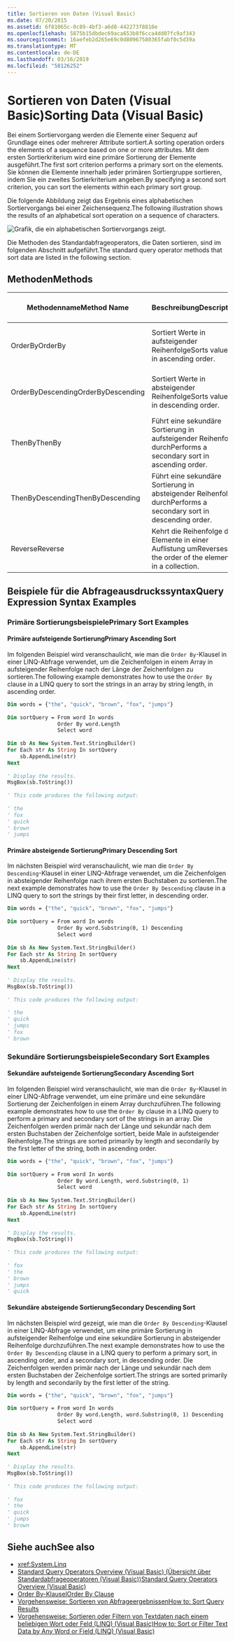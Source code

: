 ```yaml
---
title: Sortieren von Daten (Visual Basic)
ms.date: 07/20/2015
ms.assetid: 6f81065c-0c89-4bf3-a6d8-442273f8810e
ms.openlocfilehash: 5875b15dbdec69aca653b8f6cca4dd07fc9af343
ms.sourcegitcommit: 16aefeb2d265e69c0d80967580365fabf0c5d39a
ms.translationtype: MT
ms.contentlocale: de-DE
ms.lasthandoff: 03/16/2019
ms.locfileid: "58126252"
---
```

# <a name="sorting-data-visual-basic"></a><span data-ttu-id="8f3f0-102">Sortieren von Daten (Visual Basic)</span><span class="sxs-lookup"><span data-stu-id="8f3f0-102">Sorting Data (Visual Basic)</span></span>
<span data-ttu-id="8f3f0-103">Bei einem Sortiervorgang werden die Elemente einer Sequenz auf Grundlage eines oder mehrerer Attribute sortiert.</span><span class="sxs-lookup"><span data-stu-id="8f3f0-103">A sorting operation orders the elements of a sequence based on one or more attributes.</span></span> <span data-ttu-id="8f3f0-104">Mit dem ersten Sortierkriterium wird eine primäre Sortierung der Elemente ausgeführt.</span><span class="sxs-lookup"><span data-stu-id="8f3f0-104">The first sort criterion performs a primary sort on the elements.</span></span> <span data-ttu-id="8f3f0-105">Sie können die Elemente innerhalb jeder primären Sortiergruppe sortieren, indem Sie ein zweites Sortierkriterium angeben.</span><span class="sxs-lookup"><span data-stu-id="8f3f0-105">By specifying a second sort criterion, you can sort the elements within each primary sort group.</span></span>  
  
 <span data-ttu-id="8f3f0-106">Die folgende Abbildung zeigt das Ergebnis eines alphabetischen Sortiervorgangs bei einer Zeichensequenz.</span><span class="sxs-lookup"><span data-stu-id="8f3f0-106">The following illustration shows the results of an alphabetical sort operation on a sequence of characters.</span></span>  
  
 ![Grafik, die ein alphabetischen Sortiervorgangs zeigt.](./media/sorting-data/alphabetical-sort-operation.png)  
  
 <span data-ttu-id="8f3f0-108">Die Methoden des Standardabfrageoperators, die Daten sortieren, sind im folgenden Abschnitt aufgeführt.</span><span class="sxs-lookup"><span data-stu-id="8f3f0-108">The standard query operator methods that sort data are listed in the following section.</span></span>  
  
## <a name="methods"></a><span data-ttu-id="8f3f0-109">Methoden</span><span class="sxs-lookup"><span data-stu-id="8f3f0-109">Methods</span></span>  
  
|<span data-ttu-id="8f3f0-110">Methodenname</span><span class="sxs-lookup"><span data-stu-id="8f3f0-110">Method Name</span></span>|<span data-ttu-id="8f3f0-111">Beschreibung</span><span class="sxs-lookup"><span data-stu-id="8f3f0-111">Description</span></span>|<span data-ttu-id="8f3f0-112">Visual Basic-Abfrageausdruckssyntax</span><span class="sxs-lookup"><span data-stu-id="8f3f0-112">Visual Basic Query Expression Syntax</span></span>|<span data-ttu-id="8f3f0-113">Weitere Informationen</span><span class="sxs-lookup"><span data-stu-id="8f3f0-113">More Information</span></span>|  
|-----------------|-----------------|------------------------------------------|----------------------|  
|<span data-ttu-id="8f3f0-114">OrderBy</span><span class="sxs-lookup"><span data-stu-id="8f3f0-114">OrderBy</span></span>|<span data-ttu-id="8f3f0-115">Sortiert Werte in aufsteigender Reihenfolge</span><span class="sxs-lookup"><span data-stu-id="8f3f0-115">Sorts values in ascending order.</span></span>|`Order By`|<xref:System.Linq.Enumerable.OrderBy%2A?displayProperty=nameWithType><br /><br /> <xref:System.Linq.Queryable.OrderBy%2A?displayProperty=nameWithType>|  
|<span data-ttu-id="8f3f0-116">OrderByDescending</span><span class="sxs-lookup"><span data-stu-id="8f3f0-116">OrderByDescending</span></span>|<span data-ttu-id="8f3f0-117">Sortiert Werte in absteigender Reihenfolge</span><span class="sxs-lookup"><span data-stu-id="8f3f0-117">Sorts values in descending order.</span></span>|`Order By … Descending`|<xref:System.Linq.Enumerable.OrderByDescending%2A?displayProperty=nameWithType><br /><br /> <xref:System.Linq.Queryable.OrderByDescending%2A?displayProperty=nameWithType>|  
|<span data-ttu-id="8f3f0-118">ThenBy</span><span class="sxs-lookup"><span data-stu-id="8f3f0-118">ThenBy</span></span>|<span data-ttu-id="8f3f0-119">Führt eine sekundäre Sortierung in aufsteigender Reihenfolge durch</span><span class="sxs-lookup"><span data-stu-id="8f3f0-119">Performs a secondary sort in ascending order.</span></span>|`Order By …, …`|<xref:System.Linq.Enumerable.ThenBy%2A?displayProperty=nameWithType><br /><br /> <xref:System.Linq.Queryable.ThenBy%2A?displayProperty=nameWithType>|  
|<span data-ttu-id="8f3f0-120">ThenByDescending</span><span class="sxs-lookup"><span data-stu-id="8f3f0-120">ThenByDescending</span></span>|<span data-ttu-id="8f3f0-121">Führt eine sekundäre Sortierung in absteigender Reihenfolge durch</span><span class="sxs-lookup"><span data-stu-id="8f3f0-121">Performs a secondary sort in descending order.</span></span>|`Order By …, … Descending`|<xref:System.Linq.Enumerable.ThenByDescending%2A?displayProperty=nameWithType><br /><br /> <xref:System.Linq.Queryable.ThenByDescending%2A?displayProperty=nameWithType>|  
|<span data-ttu-id="8f3f0-122">Reverse</span><span class="sxs-lookup"><span data-stu-id="8f3f0-122">Reverse</span></span>|<span data-ttu-id="8f3f0-123">Kehrt die Reihenfolge der Elemente in einer Auflistung um</span><span class="sxs-lookup"><span data-stu-id="8f3f0-123">Reverses the order of the elements in a collection.</span></span>|<span data-ttu-id="8f3f0-124">Nicht zutreffend.</span><span class="sxs-lookup"><span data-stu-id="8f3f0-124">Not applicable.</span></span>|<xref:System.Linq.Enumerable.Reverse%2A?displayProperty=nameWithType><br /><br /> <xref:System.Linq.Queryable.Reverse%2A?displayProperty=nameWithType>|  
  
## <a name="query-expression-syntax-examples"></a><span data-ttu-id="8f3f0-125">Beispiele für die Abfrageausdruckssyntax</span><span class="sxs-lookup"><span data-stu-id="8f3f0-125">Query Expression Syntax Examples</span></span>  
  
### <a name="primary-sort-examples"></a><span data-ttu-id="8f3f0-126">Primäre Sortierungsbeispiele</span><span class="sxs-lookup"><span data-stu-id="8f3f0-126">Primary Sort Examples</span></span>  
  
#### <a name="primary-ascending-sort"></a><span data-ttu-id="8f3f0-127">Primäre aufsteigende Sortierung</span><span class="sxs-lookup"><span data-stu-id="8f3f0-127">Primary Ascending Sort</span></span>  
 <span data-ttu-id="8f3f0-128">Im folgenden Beispiel wird veranschaulicht, wie man die `Order By`-Klausel in einer LINQ-Abfrage verwendet, um die Zeichenfolgen in einem Array in aufsteigender Reihenfolge nach der Länge der Zeichenfolgen zu sortieren.</span><span class="sxs-lookup"><span data-stu-id="8f3f0-128">The following example demonstrates how to use the `Order By` clause in a LINQ query to sort the strings in an array by string length, in ascending order.</span></span>  
  
```vb  
Dim words = {"the", "quick", "brown", "fox", "jumps"}  
  
Dim sortQuery = From word In words   
                Order By word.Length   
                Select word  
  
Dim sb As New System.Text.StringBuilder()  
For Each str As String In sortQuery  
    sb.AppendLine(str)  
Next  
  
' Display the results.  
MsgBox(sb.ToString())  
  
' This code produces the following output:  
  
' the  
' fox  
' quick  
' brown  
' jumps  
```  
  
#### <a name="primary-descending-sort"></a><span data-ttu-id="8f3f0-129">Primäre absteigende Sortierung</span><span class="sxs-lookup"><span data-stu-id="8f3f0-129">Primary Descending Sort</span></span>  
 <span data-ttu-id="8f3f0-130">Im nächsten Beispiel wird veranschaulicht, wie man die `Order By Descending`-Klausel in einer LINQ-Abfrage verwendet, um die Zeichenfolgen in absteigender Reihenfolge nach ihrem ersten Buchstaben zu sortieren.</span><span class="sxs-lookup"><span data-stu-id="8f3f0-130">The next example demonstrates how to use the `Order By Descending` clause in a LINQ query to sort the strings by their first letter, in descending order.</span></span>  
  
```vb  
Dim words = {"the", "quick", "brown", "fox", "jumps"}  
  
Dim sortQuery = From word In words   
                Order By word.Substring(0, 1) Descending   
                Select word  
  
Dim sb As New System.Text.StringBuilder()  
For Each str As String In sortQuery  
    sb.AppendLine(str)  
Next  
  
' Display the results.  
MsgBox(sb.ToString())  
  
' This code produces the following output:  
  
' the  
' quick  
' jumps  
' fox  
' brown  
```  
  
### <a name="secondary-sort-examples"></a><span data-ttu-id="8f3f0-131">Sekundäre Sortierungsbeispiele</span><span class="sxs-lookup"><span data-stu-id="8f3f0-131">Secondary Sort Examples</span></span>  
  
#### <a name="secondary-ascending-sort"></a><span data-ttu-id="8f3f0-132">Sekundäre aufsteigende Sortierung</span><span class="sxs-lookup"><span data-stu-id="8f3f0-132">Secondary Ascending Sort</span></span>  
 <span data-ttu-id="8f3f0-133">Im folgenden Beispiel wird veranschaulicht, wie man die `Order By`-Klausel in einer LINQ-Abfrage verwendet, um eine primäre und eine sekundäre Sortierung der Zeichenfolgen in einem Array durchzuführen.</span><span class="sxs-lookup"><span data-stu-id="8f3f0-133">The following example demonstrates how to use the `Order By` clause in a LINQ query to perform a primary and secondary sort of the strings in an array.</span></span> <span data-ttu-id="8f3f0-134">Die Zeichenfolgen werden primär nach der Länge und sekundär nach dem ersten Buchstaben der Zeichenfolge sortiert, beide Male in aufsteigender Reihenfolge.</span><span class="sxs-lookup"><span data-stu-id="8f3f0-134">The strings are sorted primarily by length and secondarily by the first letter of the string, both in ascending order.</span></span>  
  
```vb  
Dim words = {"the", "quick", "brown", "fox", "jumps"}  
  
Dim sortQuery = From word In words   
                Order By word.Length, word.Substring(0, 1)   
                Select word  
  
Dim sb As New System.Text.StringBuilder()  
For Each str As String In sortQuery  
    sb.AppendLine(str)  
Next  
  
' Display the results.  
MsgBox(sb.ToString())  
  
' This code produces the following output:  
  
' fox  
' the  
' brown  
' jumps  
' quick  
```  
  
#### <a name="secondary-descending-sort"></a><span data-ttu-id="8f3f0-135">Sekundäre absteigende Sortierung</span><span class="sxs-lookup"><span data-stu-id="8f3f0-135">Secondary Descending Sort</span></span>  
 <span data-ttu-id="8f3f0-136">Im nächsten Beispiel wird gezeigt, wie man die `Order By Descending`-Klausel in einer LINQ-Abfrage verwendet, um eine primäre Sortierung in aufsteigender Reihenfolge und eine sekundäre Sortierung in absteigender Reihenfolge durchzuführen.</span><span class="sxs-lookup"><span data-stu-id="8f3f0-136">The next example demonstrates how to use the `Order By Descending` clause in a LINQ query to perform a primary sort, in ascending order, and a secondary sort, in descending order.</span></span> <span data-ttu-id="8f3f0-137">Die Zeichenfolgen werden primär nach der Länge und sekundär nach dem ersten Buchstaben der Zeichenfolge sortiert.</span><span class="sxs-lookup"><span data-stu-id="8f3f0-137">The strings are sorted primarily by length and secondarily by the first letter of the string.</span></span>  
  
```vb  
Dim words = {"the", "quick", "brown", "fox", "jumps"}  
  
Dim sortQuery = From word In words   
                Order By word.Length, word.Substring(0, 1) Descending   
                Select word  
  
Dim sb As New System.Text.StringBuilder()  
For Each str As String In sortQuery  
    sb.AppendLine(str)  
Next  
  
' Display the results.  
MsgBox(sb.ToString())  
  
' This code produces the following output:  
  
' fox  
' the  
' quick  
' jumps  
' brown  
```  
  
## <a name="see-also"></a><span data-ttu-id="8f3f0-138">Siehe auch</span><span class="sxs-lookup"><span data-stu-id="8f3f0-138">See also</span></span>
- <xref:System.Linq>
- [<span data-ttu-id="8f3f0-139">Standard Query Operators Overview (Visual Basic) (Übersicht über Standardabfrageoperatoren (Visual Basic))</span><span class="sxs-lookup"><span data-stu-id="8f3f0-139">Standard Query Operators Overview (Visual Basic)</span></span>](../../../../visual-basic/programming-guide/concepts/linq/standard-query-operators-overview.md)
- [<span data-ttu-id="8f3f0-140">Order By-Klausel</span><span class="sxs-lookup"><span data-stu-id="8f3f0-140">Order By Clause</span></span>](../../../../visual-basic/language-reference/queries/order-by-clause.md)
- [<span data-ttu-id="8f3f0-141">Vorgehensweise: Sortieren von Abfrageergebnissen</span><span class="sxs-lookup"><span data-stu-id="8f3f0-141">How to: Sort Query Results</span></span>](../../../../visual-basic/programming-guide/language-features/linq/how-to-sort-query-results-by-using-linq.md)
- [<span data-ttu-id="8f3f0-142">Vorgehensweise: Sortieren oder Filtern von Textdaten nach einem beliebigen Wort oder Feld (LINQ) (Visual Basic)</span><span class="sxs-lookup"><span data-stu-id="8f3f0-142">How to: Sort or Filter Text Data by Any Word or Field (LINQ) (Visual Basic)</span></span>](../../../../visual-basic/programming-guide/concepts/linq/how-to-sort-or-filter-text-data-by-any-word-or-field-linq.md)
